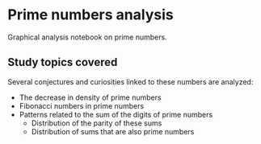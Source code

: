 # Prime numbers analysis
Graphical analysis notebook on prime numbers. 

## Study topics covered
Several conjectures and curiosities linked to these numbers are analyzed:
- The decrease in density of prime numbers
- Fibonacci numbers in prime numbers
- Patterns related to the sum of the digits of prime numbers
  - Distribution of the parity of these sums
  - Distribution of sums that are also prime numbers